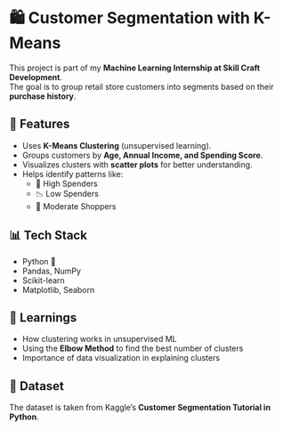 # 🛍️ Customer Segmentation with K-Means  

This project is part of my **Machine Learning Internship at Skill Craft Development**.  
The goal is to group retail store customers into segments based on their **purchase history**.  

## 🔑 Features  
- Uses **K-Means Clustering** (unsupervised learning).  
- Groups customers by **Age, Annual Income, and Spending Score**.  
- Visualizes clusters with **scatter plots** for better understanding.  
- Helps identify patterns like:  
  - 💎 High Spenders  
  - 📉 Low Spenders  
  - 🎯 Moderate Shoppers  

## 📊 Tech Stack  
- Python 🐍  
- Pandas, NumPy  
- Scikit-learn  
- Matplotlib, Seaborn  

## 🚀 Learnings  
- How clustering works in unsupervised ML  
- Using the **Elbow Method** to find the best number of clusters  
- Importance of data visualization in explaining clusters  

## 📂 Dataset  
The dataset is taken from Kaggle’s **Customer Segmentation Tutorial in Python**.  
